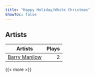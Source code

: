```yaml
---
title: "Happy Holiday/White Christmas"
ShowToc: false
---
```


## Artists
Artists | Plays 
----- | -----: 
[Barry Manilow](/artists/barry-manilow-31897) | 2

{{< more >}}